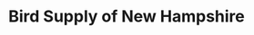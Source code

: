 ---
title: "Bird Supply of New Hampshire"
url: /nashua/bird-supply-of-new-hampshire/
shop: Tiere
---